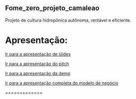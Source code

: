 ## Fome_zero_projeto_camaleao
Projeto de cultura hidropônica autônoma, rentável e eficiente.

# Apresentação:
[Ir para a apresentação de slides](https://docs.google.com/presentation/d/1kDnKfTGVjnSzuJHEI79H7WB59ZPi1RFYoc84ttLF-Zs/edit?usp=sharing "Ir para a apresentação de slides")

[Ir para a apresentação do pitch](https://www.youtube.com/channel/UC8CDa-kB38Pfzai1C1sc0jA "I1")

[Ir para a apresentação da demo](https://www.youtube.com/channel/UC8CDa-kB38Pfzai1C1sc0jA "I2")

[Ir para a apresentação completa do modelo de negócio](https://www.youtube.com/channel/UC8CDa-kB38Pfzai1C1sc0jA "Ir para ")

=============
